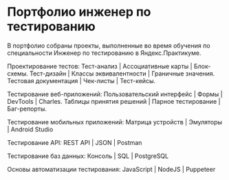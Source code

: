 # Портфолио инженер по тестированию 
В портфолио собраны проекты, выполненные во время обучения по специальности Инженер по тестированию в Яндекс.Практикуме.

Проектирование тестов:
        Тест-анализ | Ассоциативные карты | Блок-схемы.
        Тест-дизайн | Классы эквивалентности | Граничные значения.
        Тестовая документация | Чек-листы | Тест-кейсы.

Тестирование веб-приложений:
        Пользовательский интерфейс | Формы | DevTools | Charles.
        Таблицы принятия решений | Парное тестирование | Баг-репорты.

Тестирование мобильных приложений:
        Матрица устройств | Эмуляторы | Android Studio

Тестирование API:
        REST API | JSON | Postman

Тестирование баз данных:
        Консоль | SQL | PostgreSQL

Основы автоматизации тестирования:
        JavaScript | NodeJS | Puppeteer
